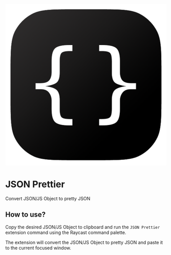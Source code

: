 ![Alt text](assets/command-icon.png)

# JSON Prettier

Convert JSON/JS Object to pretty JSON

## How to use?

Copy the desired JSON/JS Object to clipboard and run the `JSON Prettier` extension command using the Raycast command palette.

The extension will convert the JSON/JS Object to pretty JSON and paste it to the current focused window.
